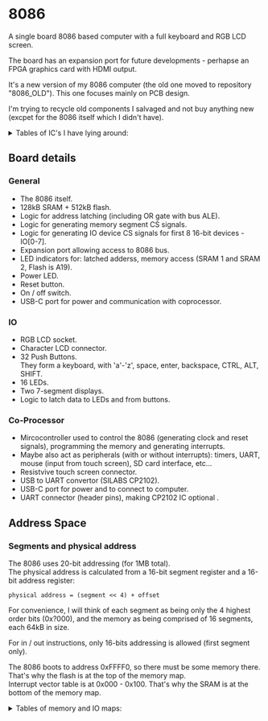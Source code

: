 # 8086

A single board 8086 based computer with a full keyboard and RGB LCD screen.

The board has an expansion port for future developments - perhapse an FPGA graphics card with HDMI output.

It's a new version of my 8086 computer (the old one moved to repository "8086_OLD").
This one focuses mainly on PCB design.

I'm trying to recycle old components I salvaged and not buy anything new (excpet for the 8086 itself which I didn't have).

<details>
<summary>Tables of IC's I have lying around:</summary>

### Logic

| IC Name       | Description                               | amount    |
| ------------- | ----------------------------------------- | --------- |
| 74AC373       | Octal latch with 3-STATE Outputs          | 20+       |
| 74HC138D      | 3 to 8 line decoder; inverting            | 6         |
| 74HC132       | Quad 2-input NAND gate; Schmitt trigger   | 6         |
| 74AC00        | Quad 2-input NAND gate                    | 2         |
| 74HC02        | Quad 2-input NOR gate                     | 6         |
| 74ACT08       | Quad 2-input AND gate                     | 1         |
| HEF40106      | Hex inverting Schmitt trigger             | 1         |
| 74HC14        | Hex inverting Schmitt trigger             | 1         |

### Memory

| IC Name       | Description           | amount    |
| ------------- | --------------------- | --------- |
| IS61C256AH    |	SRAM 32K x 8        | 5         |
| CXK58257AM    |	SRAM 32K x 8        | 1         |
| IS61C3216     |	SRAM 32K x 16       | 1         |
| E28F400B5     |	Flash 256K x 16     | 1         |
| AM29F002      |	Flash 256K x 8      | 2         |

</details>

## Board details


### General
- The 8086 itself.
- 128kB SRAM + 512kB flash.
- Logic for address latching (including OR gate with bus ALE).
- Logic for generating memory segment CS signals.
- Logic for generating IO device CS signals for first 8 16-bit devices - IO[0-7].
- Expansion port allowing access to 8086 bus.
- LED indicators for: latched adderss, memory access (SRAM 1 and SRAM 2, Flash is A19).
- Power LED.
- Reset button.
- On / off switch.
- USB-C port for power and communication with coprocessor.


### IO
- RGB LCD socket.
- Character LCD connector.
- 32 Push Buttons.  
They form a keyboard, with 'a'-'z', space, enter, backspace, CTRL, ALT, SHIFT.
- 16 LEDs.
- Two 7-segment displays.
- Logic to latch data to LEDs and from buttons.


### Co-Processor
- Mircocontroller used to control the 8086 (generating clock and reset signals), programming the memory and generating interrupts.
- Maybe also act as peripherals (with or without interrupts): timers, UART, mouse (input from touch screen), SD card interface, etc...
- Resistvive touch screen connector.
- USB to UART convertor (SILABS CP2102).
- USB-C port for power and to connect to computer.
- UART connector (header pins), making CP2102 IC optional .


## Address Space

### Segments and physical address

The 8086 uses 20-bit addressing (for 1MB total).  
The physical address is calculated from a 16-bit segment register and a 16-bit address register:

```
physical address = (segment << 4) + offset
```

For convenience, I will think of each segment as being only the 4 highest order bits (0x?000), and the memory as being comprised of 16 segments, each 64kB in size.
    
For in / out instructions, only 16-bits addressing is allowed (first segment only).

The 8086 boots to address 0xFFFF0, so there must be some memory there. That's why the flash is at the top of the memory map.  
Interrupt vector table is at 0x000 - 0x100. That's why the SRAM is at the bottom of the memory map.

<details>
<summary>Tables of memory and IO maps:</summary>

### Memory map:

| Addresses             | Segments  | Size  | Description                       |
| --------------------- | --------- | ----- | --------------------------------- |
| 0x0_0000 - 0x2_0000   | 0 - 1     | 128kB | SRAM                              |
| 0x2_0000 - 0x6_0000   | 2 - 5     | 256kB | FREE                              |
| 0x6_0000 - 0x7_0000   | 6         | 64 kB | MMIO - Microcontroller            |
| 0x7_0000 - 0x7_8000   | 7         | 32 kB | MMIO - RGB LCD - DATA             |
| 0x7_8000 - 0x8_0000   | 7         | 32 kB | MMIO - RGB LCD  - COMMAND         |
| 0x8_0000 - 0xF_FFFF   | 8 - 15    | 512kB | Flash                             |

### IO map:

IO ports are 16-bit wide.

| Number    | Address   | Read description | Write description    |
| --------- | --------- | ---------------- | -------------------- |
| 0         | 0x0000    | 16 Push buttons. | 2 7-segment display. |
| 1         | 0x0002    | 16 Push buttons. | 2 7-segment display. |
| 2         | 0x0004    | FREE             | FREE                 |
| 3         | 0x0006    | FREE             | FREE                 |
| 4         | 0x0008    | FREE             | FREE                 |
| 5         | 0x000A    | FREE             | FREE                 |
| 6         | 0x000C    | FREE             | FREE                 |
| 7         | 0x000E    | FREE             | FREE                 |

</details>